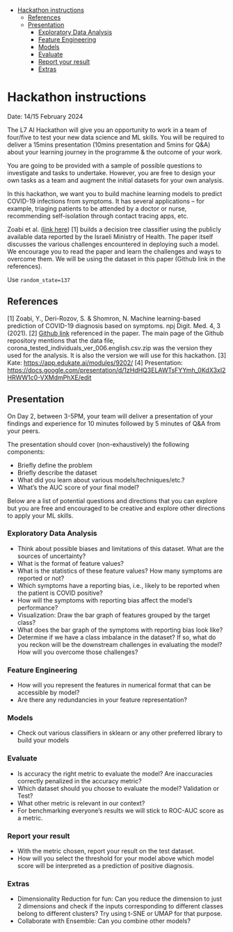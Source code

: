 - [Hackathon instructions](#hackathon-instructions)
  * [References](#references)
  * [Presentation](#presentation)
    + [Exploratory Data Analysis](#exploratory-data-analysis)
    + [Feature Engineering](#feature-engineering)
    + [Models](#models)
    + [Evaluate](#evaluate)
    + [Report your result](#report-your-result)
    + [Extras](#extras)

# Hackathon instructions

Date: 14/15 February 2024

The L7 AI Hackathon will give you an opportunity to work in a team of four/five to test your new data science and ML skills. You will be required to deliver a 15mins presentation (10mins presentation and 5mins for Q&A) about your learning journey in the programme & the outcome of your work.

You are going to be provided with a sample of possible questions to investigate and tasks to undertake. However, you are free to design your own tasks as a team and augment the initial datasets for your own analysis.

In this hackathon, we want you to build machine learning models to predict COVID-19 infections from symptoms. It has several applications – for example, triaging patients to be attended by a doctor or nurse, recommending self-isolation through contact tracing apps, etc.

Zoabi et al. ([link here](https://www.nature.com/articles/s41746-020-00372-6)) [1] builds a decision tree classifier using the publicly available data reported by the Israeli Ministry of Health. The paper itself discusses the various challenges encountered in deploying such a model. We encourage you to read the paper and learn the challenges and ways to overcome them. We will be using the dataset in this paper (Github link in the references).

Use `random_state=137`

## References

[1] Zoabi, Y., Deri-Rozov, S. & Shomron, N. Machine learning-based prediction of COVID-19 diagnosis based on symptoms. npj Digit. Med. 4, 3 (2021).
[2] [Github link](https://github.com/nshomron/covidpred/tree/master) referenced in the paper. The main page of the Github repository mentions that the data file, corona_tested_individuals_ver_006.english.csv.zip was the version they used for the analysis. It is also the version we will use for this hackathon.
[3] Kate: https://app.edukate.ai/modules/9202/
[4] Presentation: https://docs.google.com/presentation/d/1zHdHQ3ELAWTsFYYmh_0KdX3xI2HRWW1c0-VXMdmPhXE/edit

## Presentation

On Day 2, between 3-5PM, your team will deliver a presentation of your findings and experience for 10 minutes followed by 5 minutes of Q&A from your peers.

The presentation should cover (non-exhaustively) the following components:

- Briefly define the problem
- Briefly describe the dataset
- What did you learn about various models/techniques/etc.?
- What’s the AUC score of your final model?

Below are a list of potential questions and directions that you can explore but you are free and encouraged to be creative and explore other directions to apply your ML skills.

### Exploratory Data Analysis

- Think about possible biases and limitations of this dataset. What are the sources of uncertainty?
- What is the format of feature values?
- What is the statistics of these feature values? How many symptoms are reported or not?
- Which symptoms have a reporting bias, i.e., likely to be reported when the patient is COVID positive?
- How will the symptoms with reporting bias affect the model’s performance?
- Visualization: Draw the bar graph of features grouped by the target class?
- What does the bar graph of the symptoms with reporting bias look like?
- Determine if we have a class imbalance in the dataset? If so, what do you reckon will be the downstream challenges in evaluating the model? How will you overcome those challenges?

### Feature Engineering

- How will you represent the features in numerical format that can be accessible by model?
- Are there any redundancies in your feature representation?

### Models

- Check out various classifiers in sklearn or any other preferred library to build your models

### Evaluate

- Is accuracy the right metric to evaluate the model? Are inaccuracies correctly penalized in the accuracy metric?
- Which dataset should you choose to evaluate the model? Validation or Test?
- What other metric is relevant in our context?
- For benchmarking everyone’s results we will stick to ROC-AUC score as a metric.

### Report your result

- With the metric chosen, report your result on the test dataset.
- How will you select the threshold for your model above which model score will be interpreted as a prediction of positive diagnosis.

### Extras

- Dimensionality Reduction for fun: Can you reduce the dimension to just 2 dimensions and check if the inputs corresponding to different classes belong to different clusters? Try using t-SNE or UMAP for that purpose.
- Collaborate with Ensemble: Can you combine other models?
